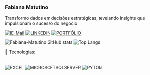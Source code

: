 ### Fabiana Matutino
Transformo dados em decisões estratégicas, revelando insights que impulsionam o sucesso do negócio


[![lE-Mail](https://img.shields.io/badge/Gmail-D14836?style=for-the-badge&logo=gmail&logoColor=white)](https://https://l1nk.dev/emailfabiana)
[![LINKEDIN](https://img.shields.io/badge/LinkedIn-0077B5?style=for-the-badge&logo=linkedin&logoColor=white)](https://encr.pw/linkedinfabiana)
[![PORTFÓLIO](https://img.shields.io/badge/website-000000?style=for-the-badge&logo=About.me&logoColor=white)](https://acesse.one/matutinofabiana)

![Fabiana-Matutino GitHub stats](https://github-readme-stats.vercel.app/api?username=fabiana-matutino&show_icons=true&theme=dracula) ![Top Langs](https://github-readme-stats.vercel.app/api/top-langs/?username=fabiana-matutino&hide_progress=true)

🚀 Tecnologias:

<div style="display: inline_block"><br/>
<img align="center" alt="EXCEL" src="https://img.shields.io/badge/Microsoft_Excel-217346?style=for-the-badge&logo=microsoft-excel&logoColor=white"/>
<img align="center" alt="MICROSOFTSQLSERVER" src="https://img.shields.io/badge/Microsoft_SQL_Server-CC2927?style=for-the-badge&logo=microsoft-sql-server&logoColor=white"/>
<img align="center" alt="PYTON" src="https://img.shields.io/badge/Python-14354C?style=for-the-badge&logo=python&logoColor=white"/>
</div><BR/>
